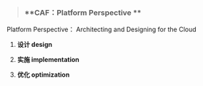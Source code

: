 > ### **CAF：Platform Perspective **


Platform Perspective： Architecting and Designing for the Cloud

 1. **设计 design**

 2. **实施 implementation**

 3. **优化 optimization**